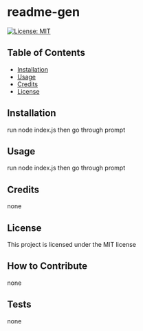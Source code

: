 # readme-gen
  [![License: MIT](https://img.shields.io/badge/License-MIT-yellow.svg)](https://opensource.org/licenses/MIT)
  ## Table of Contents 
  
  - [Installation](#installation)
  - [Usage](#usage)
  - [Credits](#credits)
  - [License](#license)
  
  
  ## Installation
  run node index.js then go through prompt
  
  ## Usage
  run node index.js then go through prompt
  
  ## Credits
  none
  
  ## License
  This project is licensed under the MIT license
  
  
  ## How to Contribute
  none
  
  ## Tests
  none
  
  
  